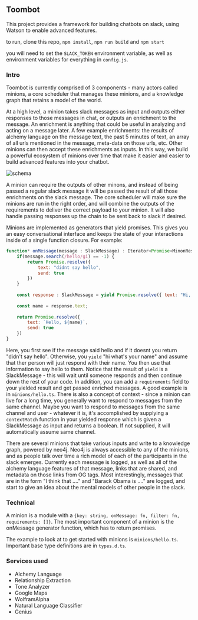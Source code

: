## Toombot

This project provides a framework for building chatbots on slack, using Watson to enable advanced features.

to run, clone this repo, `npm install`, `npm run build` and `npm start`

you will need to set the `SLACK_TOKEN` environment variable, as well as environment variables for everything in `config.js`.


### Intro

Toombot is currently comprised of 3 components - many actors called minions, a core scheduler that manages these minions, and a knowledge graph that retains a model of the world.

At a high level, a minion takes slack messages as input and outputs either responses to those messages in chat, or outputs an enrichment to the message. An enrichment is anything that could be useful in analyzing and acting on a message later. A few example enrichments: the results of alchemy language on the message text, the past 5 minutes of text, an array of all urls mentioned in the message, meta-data on those urls, etc. Other minions can then accept these enrichments as inputs. In this way, we build a powerful ecosystem of minions over time that make it easier and easier to build advanced features into your chatbot.

![schema](https://github.ibm.com/watson-prototypes/toombot/blob/master/misc/flow.png?raw=true)

A minion can require the outputs of other minons, and instead of being passed a regular slack message it will be passed the result of all those enrichments on the slack message. The core scheduler will make sure the minions are run in the right order, and will combine the outputs of the requirements to deliver the correct payload to your minion. It will also handle passing responses up the chain to be sent back to slack if desired.

Minions are implemented as generators that yield promises. This gives you an easy conversational interface and keeps the state of your interactions inside of a single function closure. For example: 
```javascript
function* onMessage(message : SlackMessage) : Iterator<Promise<MinonResponse>> {
	if(message.search(/hello/gi) == -1) {
		return Promise.resolve({
			text: "didnt say hello",
			send: true
		})
	}
	
	const response : SlackMessage = yield Promise.resolve({ text: "Hi, what is your name?", send: true });
	
	const name = response.text;
	
	return Promise.resolve({
		text: `Hello, ${name}`,
		send: true
	})
}
```

Here, you first see if the message said hello and if it doesnt you return "didn't say hello". Otherwise, you `yield` "hi what's your name" and assume that ther person will just respond with their name. You then use that information to say hello to them. Notice that the result of `yield` is a SlackMessage - this will wait until someone responds and then continue down the rest of your code. In addition, you can add a `requirements` field to your yielded result and get passed enriched messages. A good example is in `minions/hello.ts`. There is also a concept of context - since a minion can live for a long time, you generally want to respond to messages from the same channel. Maybe you want to respond to messages from the same channel and user - whatever it is, it's accomplished by supplying a `contextMatch` function in your yielded response which is given a SlackMessage as input and returns a boolean. If not supplied, it will automatically assume same channel.

There are several minions that take various inputs and write to a knowledge graph, powered by neo4j. Neo4j is always accessible to any of the minions, and as people talk over time a rich model of each of the participants in the slack emerges. Currently each message is logged, as well as all of the alchemy language features of that message, links that are shared, and metadata on those links from OG tags. Most interestingly, messages that are in the form "I think that ...." and "Barack Obama is ...." are logged, and start to give an idea about the mental models of other people in the slack.

### Technical
A minion is a module with a ```{key: string, onMessage: fn, filter: fn, requirements: []}```. The most important component of a minion is the onMessage generator function, which has to return promises. 

The example to look at to get started with minions is `minions/hello.ts`. Important base type definitions are in `types.d.ts`. 


### Services used 
- Alchemy Language
- Relationship Extraction
- Tone Analyzer
- Google Maps
- WolframAlpha
- Natural Language Classifier
- Genius
